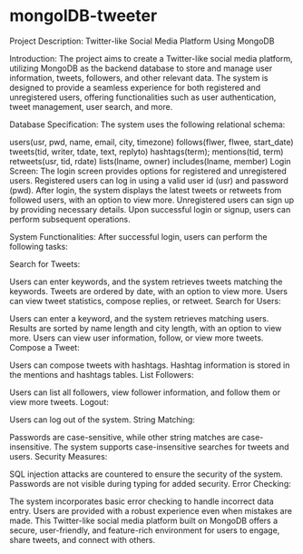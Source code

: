 # mongolDB-tweeter


Project Description: Twitter-like Social Media Platform Using MongoDB

Introduction:
The project aims to create a Twitter-like social media platform, utilizing MongoDB as the backend database to store and manage user information, tweets, followers, and other relevant data. The system is designed to provide a seamless experience for both registered and unregistered users, offering functionalities such as user authentication, tweet management, user search, and more.

Database Specification:
The system uses the following relational schema:

users(usr, pwd, name, email, city, timezone)
follows(flwer, flwee, start_date)
tweets(tid, writer, tdate, text, replyto)
hashtags(term);
mentions(tid, term)
retweets(usr, tid, rdate)
lists(lname, owner)
includes(lname, member)
Login Screen:
The login screen provides options for registered and unregistered users. Registered users can log in using a valid user id (usr) and password (pwd). After login, the system displays the latest tweets or retweets from followed users, with an option to view more. Unregistered users can sign up by providing necessary details. Upon successful login or signup, users can perform subsequent operations.

System Functionalities:
After successful login, users can perform the following tasks:

Search for Tweets:

Users can enter keywords, and the system retrieves tweets matching the keywords.
Tweets are ordered by date, with an option to view more.
Users can view tweet statistics, compose replies, or retweet.
Search for Users:

Users can enter a keyword, and the system retrieves matching users.
Results are sorted by name length and city length, with an option to view more.
Users can view user information, follow, or view more tweets.
Compose a Tweet:

Users can compose tweets with hashtags.
Hashtag information is stored in the mentions and hashtags tables.
List Followers:

Users can list all followers, view follower information, and follow them or view more tweets.
Logout:

Users can log out of the system.
String Matching:

Passwords are case-sensitive, while other string matches are case-insensitive.
The system supports case-insensitive searches for tweets and users.
Security Measures:

SQL injection attacks are countered to ensure the security of the system.
Passwords are not visible during typing for added security.
Error Checking:

The system incorporates basic error checking to handle incorrect data entry.
Users are provided with a robust experience even when mistakes are made.
This Twitter-like social media platform built on MongoDB offers a secure, user-friendly, and feature-rich environment for users to engage, share tweets, and connect with others.
